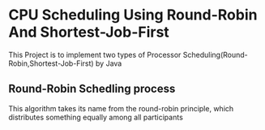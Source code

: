# CPU Scheduling Using Round-Robin And Shortest-Job-First 
This Project is to implement two types of Processor Scheduling(Round-Robin,Shortest-Job-First) by Java
## Round-Robin Schedling process
This algorithm takes its name from the round-robin principle, which distributes something equally among all participants


